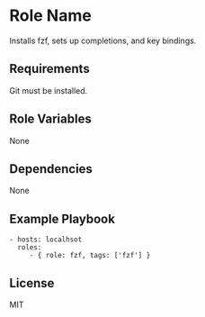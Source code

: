 Role Name
=========

Installs fzf, sets up completions, and key bindings.

Requirements
------------

Git must be installed.

Role Variables
--------------

None

Dependencies
------------

None

Example Playbook
----------------

    - hosts: localhsot
      roles:
         - { role: fzf, tags: ['fzf'] }

License
-------

MIT
